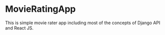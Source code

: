 # MovieRatingApp
This is simple movie rater app including most of the concepts of Django API and React JS.
